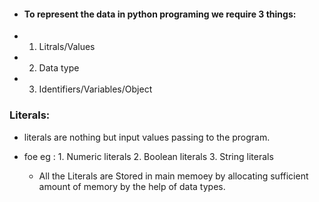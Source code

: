 - ####  To represent the data in python programing we require 3 things:
- 1. Litrals/Values
 - 2. Data type
  - 3. Identifiers/Variables/Object

### Literals: 
- literals are nothing but input values passing to the program.
- foe eg : 1. Numeric literals
           2. Boolean literals
           3. String literals

  - All the Literals are Stored in main memoey by allocating sufficient amount of memory by the help of data types.
